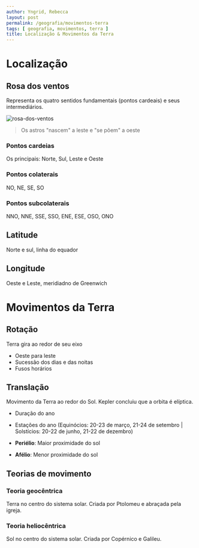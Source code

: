 ```yaml
---
author: Yngrid, Rebecca
layout: post
permalink: /geografia/movimentos-terra
tags: [ geografia, movimentos, terra ]
title: Localização & Movimentos da Terra
---
```


# Localização
## Rosa dos ventos
Representa os quatro sentidos fundamentais (pontos cardeais) e seus intermediários. 

![rosa-dos-ventos](https://upload.wikimedia.org/wikipedia/commons/f/f7/Brosen_windrose-it.svg)

> Os astros "nascem" a leste e "se põem" a oeste


### Pontos cardeias
Os principais: Norte, Sul, Leste e Oeste

### Pontos colaterais
NO, NE, SE, SO

### Pontos subcolaterais
NNO, NNE, SSE, SSO, ENE, ESE, OSO, ONO

## Latitude
Norte e sul, linha do equador

## Longitude
Oeste e Leste, meridiadno de Greenwich

# Movimentos da Terra

## Rotação
Terra gira ao redor de seu eixo

- Oeste para leste
- Sucessão dos dias e das noitas
- Fusos horários

## Translação
Movimento da Terra ao redor do Sol. Kepler concluiu que a orbita é elíptica.

- Duração do ano
- Estações do ano (Equinócios: 20-23 de março, 21-24 de setembro | Solstícios: 20-22 de junho, 21-22 de dezembro)

- **Periélio**: Maior proximidade do sol
- **Afélio**: Menor proximidade do sol

## Teorias de movimento
### Teoria geocêntrica
Terra no centro do sistema solar. Criada por Ptolomeu e abraçada pela igreja.

### Teoria heliocêntrica
Sol no centro do sistema solar. Criada por Copérnico e Galileu.
